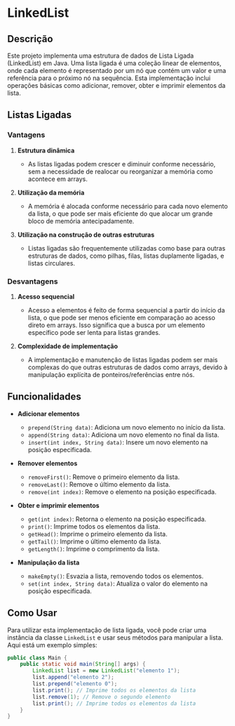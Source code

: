 # LinkedList

## Descrição

Este projeto implementa uma estrutura de dados de Lista Ligada (LinkedList) em Java. Uma lista ligada é uma coleção linear de elementos, onde cada elemento é representado por um nó que contém um valor e uma referência para o próximo nó na sequência. Esta implementação inclui operações básicas como adicionar, remover, obter e imprimir elementos da lista.

## Listas Ligadas

### Vantagens

1. **Estrutura dinâmica**
   - As listas ligadas podem crescer e diminuir conforme necessário, sem a necessidade de realocar ou reorganizar a memória como acontece em arrays.

2. **Utilização da memória**
   - A memória é alocada conforme necessário para cada novo elemento da lista, o que pode ser mais eficiente do que alocar um grande bloco de memória antecipadamente.

3. **Utilização na construção de outras estruturas**
   - Listas ligadas são frequentemente utilizadas como base para outras estruturas de dados, como pilhas, filas, listas duplamente ligadas, e listas circulares.

### Desvantagens

1. **Acesso sequencial**
   - Acesso a elementos é feito de forma sequencial a partir do início da lista, o que pode ser menos eficiente em comparação ao acesso direto em arrays. Isso significa que a busca por um elemento específico pode ser lenta para listas grandes.

2. **Complexidade de implementação**
   - A implementação e manutenção de listas ligadas podem ser mais complexas do que outras estruturas de dados como arrays, devido à manipulação explícita de ponteiros/referências entre nós.

## Funcionalidades

- **Adicionar elementos**
  - `prepend(String data)`: Adiciona um novo elemento no início da lista.
  - `append(String data)`: Adiciona um novo elemento no final da lista.
  - `insert(int index, String data)`: Insere um novo elemento na posição especificada.

- **Remover elementos**
  - `removeFirst()`: Remove o primeiro elemento da lista.
  - `removeLast()`: Remove o último elemento da lista.
  - `remove(int index)`: Remove o elemento na posição especificada.

- **Obter e imprimir elementos**
  - `get(int index)`: Retorna o elemento na posição especificada.
  - `print()`: Imprime todos os elementos da lista.
  - `getHead()`: Imprime o primeiro elemento da lista.
  - `getTail()`: Imprime o último elemento da lista.
  - `getLength()`: Imprime o comprimento da lista.

- **Manipulação da lista**
  - `makeEmpty()`: Esvazia a lista, removendo todos os elementos.
  - `set(int index, String data)`: Atualiza o valor do elemento na posição especificada.

## Como Usar

Para utilizar esta implementação de lista ligada, você pode criar uma instância da classe `LinkedList` e usar seus métodos para manipular a lista. Aqui está um exemplo simples:

```java
public class Main {
    public static void main(String[] args) {
        LinkedList list = new LinkedList("elemento 1");
        list.append("elemento 2");
        list.prepend("elemento 0");
        list.print(); // Imprime todos os elementos da lista
        list.remove(1); // Remove o segundo elemento
        list.print(); // Imprime todos os elementos da lista
    }
}
